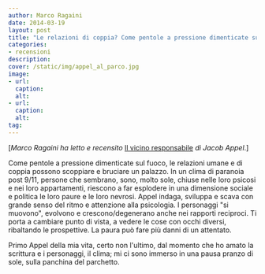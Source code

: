 ```yaml
---
author: Marco Ragaini
date: 2014-03-19
layout: post
title: "Le relazioni di coppia? Come pentole a pressione dimenticate sul fuoco"
categories:
- recensioni
description:
cover: /static/img/appel_al_parco.jpg
image: 
- url:
  caption:
  alt:
- url:
  caption:
  alt:
tag:
---
```

[<em>Marco Ragaini ha letto e recensito</em> [Il vicino responsabile](http://40k.it/books/collection/stories/20101217-vicino-responsabile.html) <em>di Jacob Appel</em>.]

Come pentole a pressione dimenticate sul fuoco, le relazioni umane e di coppia possono scoppiare e bruciare un palazzo. 
In un clima di paranoia post 9/11, persone che sembrano, sono, molto sole, chiuse nelle loro psicosi e nei loro appartamenti, riescono a far esplodere in una dimensione sociale e politica le loro paure e le loro nevrosi.
Appel indaga, sviluppa e scava con grande senso del ritmo e attenzione alla psicologia. I personaggi "si muovono", evolvono e crescono/degenerano anche nei rapporti reciproci. Ti porta a cambiare punto di vista, a vedere le cose con occhi diversi, ribaltando le prospettive.
La paura può fare più danni di un attentato.

Primo Appel della mia vita, certo non l'ultimo, dal momento che ho amato la scrittura e i personaggi, il clima; mi ci sono immerso in una pausa pranzo di sole, sulla panchina del parchetto.